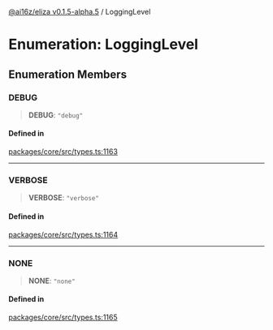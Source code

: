 [@ai16z/eliza v0.1.5-alpha.5](../index.md) / LoggingLevel

# Enumeration: LoggingLevel

## Enumeration Members

### DEBUG

> **DEBUG**: `"debug"`

#### Defined in

[packages/core/src/types.ts:1163](https://github.com/AIFlowML/eliza_aiflow/blob/main/packages/core/src/types.ts#L1163)

***

### VERBOSE

> **VERBOSE**: `"verbose"`

#### Defined in

[packages/core/src/types.ts:1164](https://github.com/AIFlowML/eliza_aiflow/blob/main/packages/core/src/types.ts#L1164)

***

### NONE

> **NONE**: `"none"`

#### Defined in

[packages/core/src/types.ts:1165](https://github.com/AIFlowML/eliza_aiflow/blob/main/packages/core/src/types.ts#L1165)
